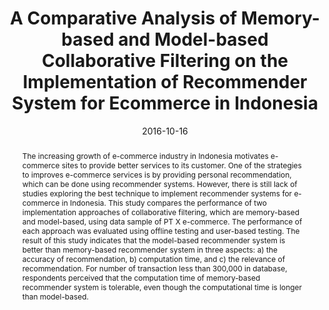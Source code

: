 ---
title: "A Comparative Analysis of Memory-based and Model-based Collaborative Filtering on the Implementation of Recommender System for Ecommerce in Indonesia"
collection: publications
permalink: /publication/comparative-analysis-memory-based-model-based-recommendation-systems
excerpt: 'This study compares the performance of two implementation approaches of collaborative filtering, which are memory-based and model-based, using data sample of PT X e-commerce.'
abstract: 'The increasing growth of e-commerce industry in Indonesia motivates e-commerce sites to provide better services to its customer. One of the strategies to improves e-commerce services is by providing personal recommendation, which can be done using recommender systems. However, there is still lack of studies exploring the best technique to implement recommender systems for e-commerce in Indonesia. This study compares the performance of two implementation approaches of collaborative filtering, which are memory-based and model-based, using data sample of PT X e-commerce. The performance of each approach was evaluated using offline testing and user-based testing. The result of this study indicates that the model-based recommender system is better than memory-based recommender system in three aspects: a) the accuracy of recommendation, b) computation time, and c) the relevance of recommendation. For number of transaction less than 300,000 in database, respondents perceived that the computation time of memory-based recommender system is tolerable, even though the computational time is longer than model-based.'
date: 2016-10-16
venue: '2016 International Conference on Advanced Computer Science and Information Systems (ICACSIS)'
paperurl: 'http://qoribmunajat.github.io/files/comparative-analysis-memory-based-model-based-recommendation-systems.pdf'
citation: 'Aditya, P. H., Budi, I., & Munajat, Q. (2016). A Comparative Analysis of Memory-based and Model-based Collaborative Filtering on the Implementation of Recommender System for Ecommerce in Indonesia. <i>2016 International Conference on Advanced Computer Science and Information Systems (ICACSIS)</i>, pp. 303-308.'
---